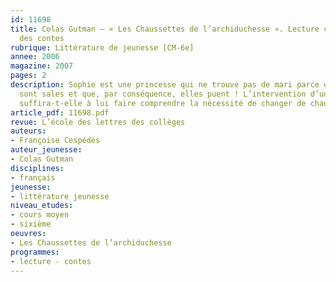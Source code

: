 ```yaml
---
id: 11698
title: Colas Gutman – « Les Chaussettes de l’archiduchesse ». Lecture cursive autour
  des contes
rubrique: Littérature de jeunesse [CM-6e] 
annee: 2006
magazine: 2007
pages: 2
description: Sophie est une princesse qui ne trouve pas de mari parce que ses chaussettes
  sont sales et que, par conséquence, elles puent ! L’intervention d’une sorcière
  suffira-t-elle à lui faire comprendre la nécessité de changer de chaussettes ?
article_pdf: 11698.pdf
revue: L’école des lettres des collèges
auteurs:
- Françoise Cespédès
auteur_jeunesse:
- Colas Gutman
disciplines:
- français
jeunesse:
- littérature jeunesse
niveau_etudes:
- cours moyen
- sixième
oeuvres:
- Les Chaussettes de l’archiduchesse
programmes:
- lecture - contes
---
```

